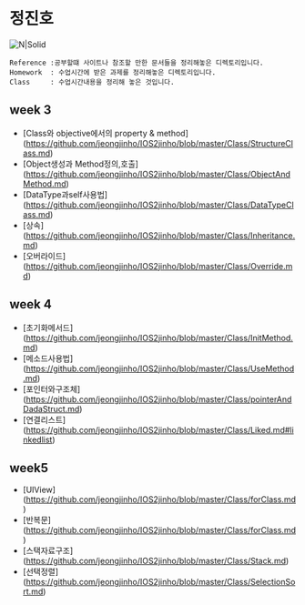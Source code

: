 # 정진호

![N|Solid](https://cldup.com/dTxpPi9lDf.thumb.png)




```
Reference :공부할떄 사이트나 참조할 만한 문서들을 정리해놓은 디렉토리입니다.
Homework  : 수업시간에 받은 과제를 정리해놓은 디렉토리입니다.
Class     : 수업시간내용을 정리해 놓은 것입니다.
```



## week 3

   - [Class와 objective에서의 property & method] (https://github.com/jeongjinho/IOS2jinho/blob/master/Class/StructureClass.md)
   - [Object생성과 Method정의,호출] (https://github.com/jeongjinho/IOS2jinho/blob/master/Class/ObjectAndMethod.md)
   - [DataType과self사용법] (https://github.com/jeongjinho/IOS2jinho/blob/master/Class/DataTypeClass.md)
   - [상속] (https://github.com/jeongjinho/IOS2jinho/blob/master/Class/Inheritance.md)
   - [오버라이드] (https://github.com/jeongjinho/IOS2jinho/blob/master/Class/Override.md)

## week 4
   
   - [초기화메서드] (https://github.com/jeongjinho/IOS2jinho/blob/master/Class/InitMethod.md)
   - [메소드사용법] (https://github.com/jeongjinho/IOS2jinho/blob/master/Class/UseMethod.md)
   - [포인터와구조체] (https://github.com/jeongjinho/IOS2jinho/blob/master/Class/pointerAndDadaStruct.md)
   - [연결리스트]   (https://github.com/jeongjinho/IOS2jinho/blob/master/Class/Liked.md#linkedlist)


## week5
   
   - [UIView]  (https://github.com/jeongjinho/IOS2jinho/blob/master/Class/forClass.md)
   - [반복문]    (https://github.com/jeongjinho/IOS2jinho/blob/master/Class/forClass.md) 
   - [스택자료구조] (https://github.com/jeongjinho/IOS2jinho/blob/master/Class/Stack.md)
   - [선택정렬]    (https://github.com/jeongjinho/IOS2jinho/blob/master/Class/SelectionSort.md)
